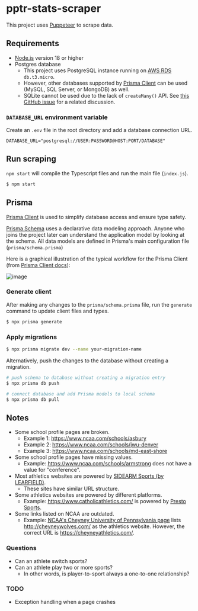 # pptr-stats-scraper

This project uses [Puppeteer](https://pptr.dev/) to scrape data.

## Requirements

- [Node.js](https://nodejs.org/) version 18 or higher
- Postgres database
  - This project uses PostgreSQL instance running on [AWS RDS](https://aws.amazon.com/rds/) `db.t3.micro`.
  - However, other databases supported by [Prisma Client](https://www.prisma.io/client) can be used (MySQL, SQL Server, or MongoDB) as well.
  - SQLite cannot be used due to the lack of `createMany()` API. See [this GitHub issue](https://github.com/prisma/prisma/issues/10710) for a related discussion.

### `DATABASE_URL` environment variable

Create an `.env` file in the root directory and add a database connection URL.

```
DATABASE_URL="postgresql://USER:PASSWORD@HOST:PORT/DATABASE"
```

## Run scraping

`npm start` will compile the Typescript files and run the main file (`index.js`).

```bash
$ npm start
```

## Prisma

[Prisma Client](https://www.prisma.io/client) is used to simplify database access and ensure type safety.

[Prisma Schema](https://www.prisma.io/client) uses a declarative data modeling approach. Anyone who joins the project later can understand the application model by looking at the schema. All data models are defined in Prisma's main configuration file (`prisma/schema.prisma`)

Here is a graphical illustration of the typical workflow for the Prisma Client (from [Prisma Client docs](https://www.prisma.io/docs/concepts/components/prisma-client/working-with-prismaclient/generating-prisma-client)):

![image](https://user-images.githubusercontent.com/1064036/229275903-c3006f99-fc48-4ce7-97a4-306f0dea3c09.png)

### Generate client

After making any changes to the `prisma/schema.prisma` file, run the `generate` command to update client files and types.

```bash
$ npx prisma generate
```

### Apply migrations

```bash
$ npx prisma migrate dev --name your-migration-name
```

Alternatively, push the changes to the database without creating a migration.

```bash
# push schema to database without creating a migration entry
$ npx prisma db push

# connect database and add Prisma models to local schema
$ npx prisma db pull
```

## Notes

- Some school profile pages are broken.
  - Example 1: https://www.ncaa.com/schools/asbury
  - Example 2: https://www.ncaa.com/schools/jwu-denver
  - Example 3: https://www.ncaa.com/schools/md-east-shore
- Some school profile pages have missing values.
  - Example: https://www.ncaa.com/schools/armstrong does not have a value for "conference".
- Most athletics websites are powered by [SIDEARM Sports (by LEARFIELD)](https://sidearmsports.com/).
  - These sites have similar URL structure.
- Some athletics websites are powered by different platforms.
  - Example: https://www.catholicathletics.com/ is powered by [Presto Sports](http://www.prestosports.com/).
- Some links listed on NCAA are outdated.
  - Example: [NCAA's Cheyney University of Pennsylvania page](https://www.ncaa.com/schools/cheyney) lists http://cheyneywolves.com/ as the athletics website. However, the correct URL is https://cheyneyathletics.com/.

### Questions

- Can an athlete switch sports?
- Can an athlete play two or more sports?
  - In other words, is player-to-sport always a one-to-one relationship?

### TODO

- Exception handling when a page crashes

